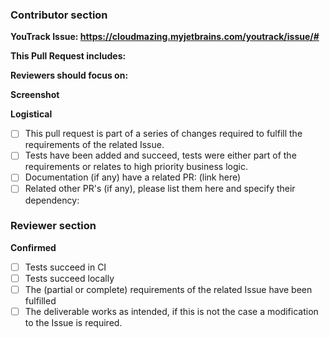 <!--
IMPORTANT: Pull requests are a crucial part in the development process. As a company we firmly believe in finding the
    best balance between excellent code and efficiency. As such we laid down the following checklist to confirm
    we are on the right path.
-->

### Contributor section

<!-- First of all let's relate this Pull Request to our other systems if possible: -->
**YouTrack Issue: https://cloudmazing.myjetbrains.com/youtrack/issue/#**
<!-- If there's a related design document, please add a link here -->

**This Pull Request includes:**
<!-- Give a brief description of the areas that have changed, and possibly a short reasoning of why 
    this implementation is preferred over alternatives -->

**Reviewers should focus on:**
<!-- fill this out, ask for feedback on specific changes you are unsure about -->

**Screenshot**
<!-- include an image of the most relevant user-facing change, if any -->

**Logistical**
<!-- Please fill these out so that we understand the impact of this PR better -->
- [ ] This pull request is part of a series of changes required to fulfill the requirements of the related Issue.
- [ ] Tests have been added and succeed, tests were either part of the requirements or relates to high priority business logic.
- [ ] Documentation (if any) have a related PR: (link here)
- [ ] Related other PR's (if any), please list them here and specify their dependency:
<!--
  - [ ] (link to other PR)
-->

### Reviewer section

**Confirmed**

- [ ] Tests succeed in CI
- [ ] Tests succeed locally
- [ ] The (partial or complete) requirements of the related Issue have been fulfilled
- [ ] The deliverable works as intended, if this is not the case a modification to the Issue is required.
